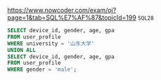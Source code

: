 https://www.nowcoder.com/exam/oj?page=1&tab=SQL%E7%AF%87&topicId=199
`SQL28`

```SQL
SELECT device_id, gender, age, gpa
FROM user_profile
WHERE university = '山东大学'
UNION ALL
SELECT device_id, gender, age, gpa
FROM user_profile
WHERE gender = 'male';
```
